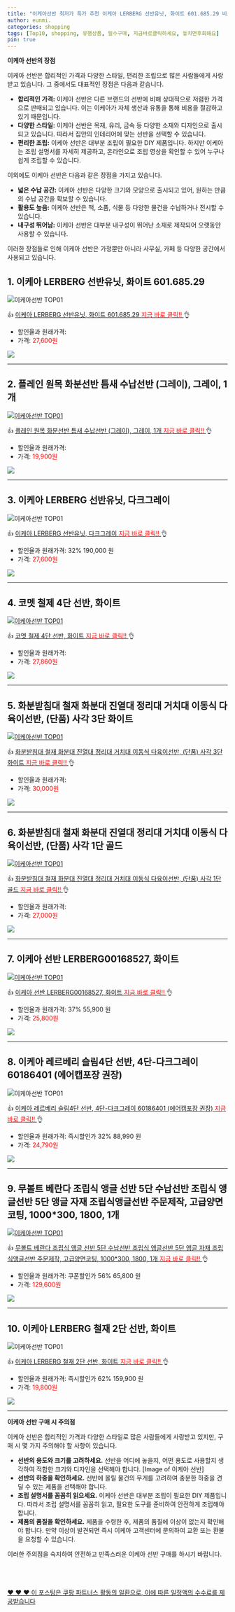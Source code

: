 ```yaml
---
title: "이케아선반 최저가 특가 추천 이케아 LERBERG 선반유닛, 화이트 601.685.29 비교 장점 구매가이드"
author: eunmi.
categories: shopping
tags: [Top10, shopping, 유행상품, 필수구매, 지금바로클릭하세요, 놓치면후회해요]
pin: true
---
```

**이케아 선반의 장점**

이케아 선반은 합리적인 가격과 다양한 스타일, 편리한 조립으로 많은 사람들에게 사랑받고 있습니다. 그 중에서도 대표적인 장점은 다음과 같습니다.

* **합리적인 가격:** 이케아 선반은 다른 브랜드의 선반에 비해 상대적으로 저렴한 가격으로 판매되고 있습니다. 이는 이케아가 자체 생산과 유통을 통해 비용을 절감하고 있기 때문입니다.
* **다양한 스타일:** 이케아 선반은 목재, 유리, 금속 등 다양한 소재와 디자인으로 출시되고 있습니다. 따라서 집안의 인테리어에 맞는 선반을 선택할 수 있습니다.
* **편리한 조립:** 이케아 선반은 대부분 조립이 필요한 DIY 제품입니다. 하지만 이케아는 조립 설명서를 자세히 제공하고, 온라인으로 조립 영상을 확인할 수 있어 누구나 쉽게 조립할 수 있습니다.

이외에도 이케아 선반은 다음과 같은 장점을 가지고 있습니다.

* **넓은 수납 공간:** 이케아 선반은 다양한 크기와 모양으로 출시되고 있어, 원하는 만큼의 수납 공간을 확보할 수 있습니다.
* **활용도 높음:** 이케아 선반은 책, 소품, 식물 등 다양한 물건을 수납하거나 전시할 수 있습니다.
* **내구성 뛰어남:** 이케아 선반은 대부분 내구성이 뛰어난 소재로 제작되어 오랫동안 사용할 수 있습니다.

이러한 장점들로 인해 이케아 선반은 가정뿐만 아니라 사무실, 카페 등 다양한 공간에서 사용되고 있습니다.

   

## 1. 이케아 LERBERG 선반유닛, 화이트 601.685.29

![이케아선반 TOP01](https://thumbnail10.coupangcdn.com/thumbnails/remote/230x230ex/image/vendor_inventory/c5ae/a84e00dccbdd600d0fc6de05c4dea484def9b4321a8a9c6df66a34bf490c.JPG)


👍 [이케아 LERBERG 선반유닛, 화이트 601.685.29 <font color=red> 지금 바로 클릭!! </font> ](https://link.coupang.com/re/AFFSDP?lptag=AF3617701&subid=GithubCoopas&pageKey=4786464143&traceid=V0-153&itemId=6126049880&vendorItemId=81553690798) 👌 


- 할인율과 원래가격: 
- 가격: <span style='color:red'>27,600원</span>

[![](/discount_price.png)](https://link.coupang.com/re/AFFSDP?lptag=AF3617701&subid=GithubCoopas&pageKey=4786464143&traceid=V0-153&itemId=6126049880&vendorItemId=81553690798)

---


   

## 2. 플레인 원목 화분선반 틈새 수납선반 (그레이), 그레이, 1개

[![이케아선반 TOP01](https://thumbnail6.coupangcdn.com/thumbnails/remote/230x230ex/image/vendor_inventory/f6fb/a49084a19eca7ea0ceb66864a8883ad88665b521f4b30e73b9f1e62a5453.jpg)](https://link.coupang.com/re/AFFSDP?lptag=AF3617701&subid=GithubCoopas&pageKey=7444953750&traceid=V0-153&itemId=19368517704&vendorItemId=86481364062)


👍 [플레인 원목 화분선반 틈새 수납선반 (그레이), 그레이, 1개 <font color=red> 지금 바로 클릭!! </font> ](https://link.coupang.com/re/AFFSDP?lptag=AF3617701&subid=GithubCoopas&pageKey=7444953750&traceid=V0-153&itemId=19368517704&vendorItemId=86481364062) 👌 


- 할인율과 원래가격: 
- 가격: <span style='color:red'>19,900원</span>

[![](/discount_price.png)](https://link.coupang.com/re/AFFSDP?lptag=AF3617701&subid=GithubCoopas&pageKey=7444953750&traceid=V0-153&itemId=19368517704&vendorItemId=86481364062)

---


   

## 3. 이케아 LERBERG 선반유닛, 다크그레이

![이케아선반 TOP01](https://thumbnail7.coupangcdn.com/thumbnails/remote/230x230ex/image/vendor_inventory/67c7/8f91d7d41eb66c59876cc57bc23c22f0b7ffddd777c10bd814a0bee81ad9.JPG)


👍 [이케아 LERBERG 선반유닛, 다크그레이 <font color=red> 지금 바로 클릭!! </font> ](https://link.coupang.com/re/AFFSDP?lptag=AF3617701&subid=GithubCoopas&pageKey=4786464143&traceid=V0-153&itemId=5009651850&vendorItemId=81553690786) 👌 


- 할인율과 원래가격: 32%  190,000   원
- 가격: <span style='color:red'>27,600원</span>

[![](/discount_price.png)](https://link.coupang.com/re/AFFSDP?lptag=AF3617701&subid=GithubCoopas&pageKey=4786464143&traceid=V0-153&itemId=5009651850&vendorItemId=81553690786)

---


   

## 4. 코멧 철제 4단 선반, 화이트

[![이케아선반 TOP01](https://thumbnail9.coupangcdn.com/thumbnails/remote/230x230ex/image/retail/images/193336651433750-6a0391d0-4d2a-44fb-8b06-a9ffe742f3dd.jpg)](https://link.coupang.com/re/AFFSDP?lptag=AF3617701&subid=GithubCoopas&pageKey=6750870160&traceid=V0-153&itemId=15788121669&vendorItemId=83000934011)


👍 [코멧 철제 4단 선반, 화이트 <font color=red> 지금 바로 클릭!! </font> ](https://link.coupang.com/re/AFFSDP?lptag=AF3617701&subid=GithubCoopas&pageKey=6750870160&traceid=V0-153&itemId=15788121669&vendorItemId=83000934011) 👌 


- 할인율과 원래가격: 
- 가격: <span style='color:red'>27,860원</span>

[![](/discount_price.png)](https://link.coupang.com/re/AFFSDP?lptag=AF3617701&subid=GithubCoopas&pageKey=6750870160&traceid=V0-153&itemId=15788121669&vendorItemId=83000934011)

---


   

## 5. 화분받침대 철재 화분대 진열대 정리대 거치대 이동식 다육이선반, (단품) 사각 3단 화이트

[![이케아선반 TOP01](https://thumbnail7.coupangcdn.com/thumbnails/remote/230x230ex/image/vendor_inventory/c668/b837a6e0037795b49e72c3594ffbcb888c77f6f051ddc7fa1b3f362de9dc.jpg)](https://link.coupang.com/re/AFFSDP?lptag=AF3617701&subid=GithubCoopas&pageKey=6869912814&traceid=V0-153&itemId=16541828888&vendorItemId=83621643625)


👍 [화분받침대 철재 화분대 진열대 정리대 거치대 이동식 다육이선반, (단품) 사각 3단 화이트 <font color=red> 지금 바로 클릭!! </font> ](https://link.coupang.com/re/AFFSDP?lptag=AF3617701&subid=GithubCoopas&pageKey=6869912814&traceid=V0-153&itemId=16541828888&vendorItemId=83621643625) 👌 


- 할인율과 원래가격: 
- 가격: <span style='color:red'>30,000원</span>

[![](/discount_price.png)](https://link.coupang.com/re/AFFSDP?lptag=AF3617701&subid=GithubCoopas&pageKey=6869912814&traceid=V0-153&itemId=16541828888&vendorItemId=83621643625)

---


   

## 6. 화분받침대 철재 화분대 진열대 정리대 거치대 이동식 다육이선반, (단품) 사각 1단 골드

[![이케아선반 TOP01](https://thumbnail9.coupangcdn.com/thumbnails/remote/230x230ex/image/vendor_inventory/2e88/67ccb71f14e9aeff6e150d4921eaa4be6e26ec74876ebc8fdbc185549dae.jpg)](https://link.coupang.com/re/AFFSDP?lptag=AF3617701&subid=GithubCoopas&pageKey=6869912814&traceid=V0-153&itemId=16430841882&vendorItemId=83621643613)


👍 [화분받침대 철재 화분대 진열대 정리대 거치대 이동식 다육이선반, (단품) 사각 1단 골드 <font color=red> 지금 바로 클릭!! </font> ](https://link.coupang.com/re/AFFSDP?lptag=AF3617701&subid=GithubCoopas&pageKey=6869912814&traceid=V0-153&itemId=16430841882&vendorItemId=83621643613) 👌 


- 할인율과 원래가격: 
- 가격: <span style='color:red'>27,000원</span>

[![](/discount_price.png)](https://link.coupang.com/re/AFFSDP?lptag=AF3617701&subid=GithubCoopas&pageKey=6869912814&traceid=V0-153&itemId=16430841882&vendorItemId=83621643613)

---


   

## 7. 이케아 선반 LERBERG00168527, 화이트

[![이케아선반 TOP01](https://thumbnail10.coupangcdn.com/thumbnails/remote/230x230ex/image/vendor_inventory/ecfc/d6c9d5579475a5cfeb128524df2a72345dbc661666508906f2436c129a04.jpg)](https://link.coupang.com/re/AFFSDP?lptag=AF3617701&subid=GithubCoopas&pageKey=22846789&traceid=V0-153&itemId=88713608&vendorItemId=87414909762)


👍 [이케아 선반 LERBERG00168527, 화이트 <font color=red> 지금 바로 클릭!! </font> ](https://link.coupang.com/re/AFFSDP?lptag=AF3617701&subid=GithubCoopas&pageKey=22846789&traceid=V0-153&itemId=88713608&vendorItemId=87414909762) 👌 


- 할인율과 원래가격: 37%  55,900   원
- 가격: <span style='color:red'>25,800원</span>

[![](/discount_price.png)](https://link.coupang.com/re/AFFSDP?lptag=AF3617701&subid=GithubCoopas&pageKey=22846789&traceid=V0-153&itemId=88713608&vendorItemId=87414909762)

---


   

## 8. 이케아 레르베리 슬림4단 선반, 4단-다크그레이 60186401 (에어캡포장 권장)

![이케아선반 TOP01](https://thumbnail7.coupangcdn.com/thumbnails/remote/230x230ex/image/vendor_inventory/67c7/8f91d7d41eb66c59876cc57bc23c22f0b7ffddd777c10bd814a0bee81ad9.JPG)


👍 [이케아 레르베리 슬림4단 선반, 4단-다크그레이 60186401 (에어캡포장 권장) <font color=red> 지금 바로 클릭!! </font> ](https://link.coupang.com/re/AFFSDP?lptag=AF3617701&subid=GithubCoopas&pageKey=6714237750&traceid=V0-153&itemId=15597301730&vendorItemId=87574119714) 👌 


- 할인율과 원래가격: 즉시할인가 32%  88,990   원
- 가격: <span style='color:red'>24,790원</span>

[![](/discount_price.png)](https://link.coupang.com/re/AFFSDP?lptag=AF3617701&subid=GithubCoopas&pageKey=6714237750&traceid=V0-153&itemId=15597301730&vendorItemId=87574119714)

---


   

## 9. 무볼트 베란다 조립식 앵글 선반 5단 수납선반 조립식 앵글선반 5단 앵글 자재 조립식앵글선반 주문제작, 고급양면코팅, 1000*300, 1800, 1개

[![이케아선반 TOP01](https://thumbnail10.coupangcdn.com/thumbnails/remote/230x230ex/image/vendor_inventory/0cae/1410f14bcc662c482e4dfcf99916e30bd8e0920afe22b0ac134a82571b7e.jpg)](https://link.coupang.com/re/AFFSDP?lptag=AF3617701&subid=GithubCoopas&pageKey=7101482899&traceid=V0-153&itemId=17728056011&vendorItemId=79938856277)


👍 [무볼트 베란다 조립식 앵글 선반 5단 수납선반 조립식 앵글선반 5단 앵글 자재 조립식앵글선반 주문제작, 고급양면코팅, 1000*300, 1800, 1개 <font color=red> 지금 바로 클릭!! </font> ](https://link.coupang.com/re/AFFSDP?lptag=AF3617701&subid=GithubCoopas&pageKey=7101482899&traceid=V0-153&itemId=17728056011&vendorItemId=79938856277) 👌 


- 할인율과 원래가격: 쿠폰할인가 56%  65,800   원
- 가격: <span style='color:red'>129,600원</span>

[![](/discount_price.png)](https://link.coupang.com/re/AFFSDP?lptag=AF3617701&subid=GithubCoopas&pageKey=7101482899&traceid=V0-153&itemId=17728056011&vendorItemId=79938856277)

---


   

## 10. 이케아 LERBERG 철재 2단 선반, 화이트

![이케아선반 TOP01](https://thumbnail10.coupangcdn.com/thumbnails/remote/230x230ex/image/vendor_inventory/036a/0cffcc53e63529a9616729b0ee243bcb3722fb1033db08bac9d1fa054090.JPG)


👍 [이케아 LERBERG 철재 2단 선반, 화이트 <font color=red> 지금 바로 클릭!! </font> ](https://link.coupang.com/re/AFFSDP?lptag=AF3617701&subid=GithubCoopas&pageKey=2331884&traceid=V0-153&itemId=10716850&vendorItemId=86715112689) 👌 


- 할인율과 원래가격: 즉시할인가 62%  159,900   원
- 가격: <span style='color:red'>19,800원</span>

[![](/discount_price.png)](https://link.coupang.com/re/AFFSDP?lptag=AF3617701&subid=GithubCoopas&pageKey=2331884&traceid=V0-153&itemId=10716850&vendorItemId=86715112689)

---
**이케아 선반 구매 시 주의점**

이케아 선반은 합리적인 가격과 다양한 스타일로 많은 사람들에게 사랑받고 있지만, 구매 시 몇 가지 주의해야 할 사항이 있습니다.

* **선반의 용도와 크기를 고려하세요.** 선반을 어디에 놓을지, 어떤 용도로 사용할지 생각하여 적합한 크기와 디자인을 선택해야 합니다.
[Image of 이케아 선반]
* **선반의 하중을 확인하세요.** 선반에 올릴 물건의 무게를 고려하여 충분한 하중을 견딜 수 있는 제품을 선택해야 합니다.
* **조립 설명서를 꼼꼼히 읽으세요.** 이케아 선반은 대부분 조립이 필요한 DIY 제품입니다. 따라서 조립 설명서를 꼼꼼히 읽고, 필요한 도구를 준비하여 안전하게 조립해야 합니다.
* **제품의 품질을 확인하세요.** 제품을 수령한 후, 제품의 품질에 이상이 없는지 확인해야 합니다. 만약 이상이 발견되면 즉시 이케아 고객센터에 문의하여 교환 또는 환불을 요청할 수 있습니다.

이러한 주의점을 숙지하여 안전하고 만족스러운 이케아 선반 구매를 하시기 바랍니다.<br><br><br><br><br> [ ❤ ❤ ❤ 이 포스팅은 쿠팡 파트너스 활동의 일환으로, 이에 따른 일정액의 수수료를 제공받습니다](https://link.coupang.com/a/bcEFyh)